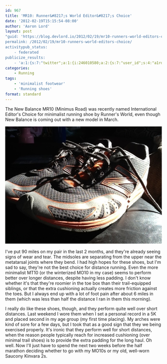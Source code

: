 ```yaml
---
id: 967
title: 'MR10: Runner&#8217;s World Editor&#8217;s Choice'
date: '2012-02-19T15:15:54-08:00'
author: 'Aaron Lord'
layout: post
"guid: 'https://blog.devlord.io/2012/02/19/mr10-runners-world-editors-choice/'
permalink: /2012/02/19/mr10-runners-world-editors-choice/
activitypub_status:
    - federated
publicize_results:
    - 'a:1:{s:7:"twitter";a:1:{i:246010580;a:2:{s:7:"user_id";s:4:"a1rd";s:7:"post_id";s:18:"159505019211759616";}}}'
categories:
    - Running
tags:
    - 'minimalist footwear'
    - 'Running shoes'
format: standard
---
```


The New Balance MR10 (Minimus Road) was recently named International Editor's Choice for minimalist running shoe by Runner's World, even though New Balance is coming out with a new model in March.

<a href="/assets/img/2012/02/20120219-145322.jpg"><img class="alignnone size-full" src="/assets/img/2012/02/20120219-145322.jpg" alt="20120219-145322.jpg" /></a>

I've put 90 miles on my pair in the last 2 months, and they're already seeing signs of wear and tear. The midsoles are separating from the upper near the metatarsal joints where they bend. I had high hopes for these shoes, but I'm sad to say, they're not the best choice for distance running. Even the more minimalist MT10 (or the winterized MO10 in my case) seems to perform better over longer distances, despite having less padding. I don't know whether it's that they're roomier in the toe box than their trail-equipped siblings, or that the extra cushioning actually creates more friction against the toes. But I always end up with a lot of foot pain after about 6 miles in them (which was less than half the distance I ran in them this morning).

I really do like these shoes, though, and they perform quite well over short distances. Last weekend I wore them when I set a personal record in a 5K and placed second in my age group (my first time placing). My arches were kind of sore for a few days, but I took that as a good sign that they we being exercised properly. It's ironic that they perform well for short distances, when the reason people typically reach for increased cushioning (over minimal trail shoes) is to provide the extra padding for the long haul. Oh well. Now I'll just have to spend the next two weeks before the half marathon deciding whether to go with my MO10s or my old, well-worn Saucony Kinvara 2s.